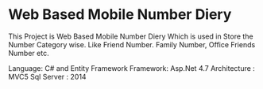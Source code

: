 # Web Based Mobile Number Diery
This Project is Web Based Mobile Number Diery Which is used in Store the Number Category wise. Like Friend Number. Family Number, Office Friends Number etc.

Language: C# and Entity Framework
Framework: Asp.Net 4.7
Architecture : MVC5 
Sql Server : 2014

